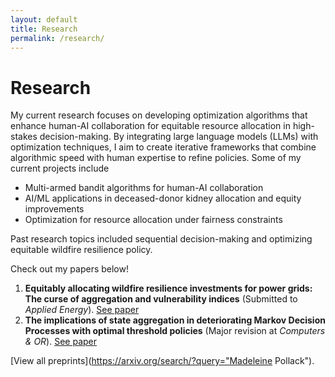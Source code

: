 ```yaml
---
layout: default
title: Research
permalink: /research/
---
```


# Research
My current research focuses on developing optimization algorithms that enhance human-AI collaboration for equitable resource allocation in high-stakes decision-making. By integrating large language models (LLMs) with optimization techniques, I aim to create iterative frameworks that combine algorithmic speed with human expertise to refine policies. Some of my current projects include
- Multi-armed bandit algorithms for human-AI collaboration
- AI/ML applications in deceased-donor kidney allocation and equity improvements
- Optimization for resource allocation under fairness constraints

Past research topics included sequential decision-making and optimizing equitable wildfire resilience policy.

Check out my papers below! 

1. **Equitably allocating wildfire resilience investments for power grids: The curse of aggregation and vulnerability indices** (Submitted to *Applied Energy*). [See paper](https://arxiv.org/abs/2404.11520)
2. **The implications of state aggregation in deteriorating Markov Decision Processes with optimal threshold policies** (Major revision at *Computers & OR*). [See paper](https://arxiv.org/abs/2405.12912)

[View all preprints](https://arxiv.org/search/?query="Madeleine Pollack").